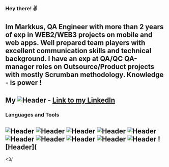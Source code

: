 
### Hey there!  ✌️
##  Im Markkus, QA Engineer with more than 2 years of exp in WEB2/WEB3 projects on mobile and web apps. Well prepared team players with excellent communication skills and technical background. I have an exp at QA/QC QA-manager roles on Outsource/Product projects with mostly Scrumban methodology. Knowledge - is power !
  
## My ![Header](https://img.shields.io/badge/Linkedin-090909?style=for-the-badge&logo=linkedin&logoColor=0A66C2) - [Link to my LinkedIn](https://www.linkedin.com/in/markkuskarner/)

### Languages and Tools
![Header](https://img.shields.io/badge/Jira-090909?style=for-the-badge&logo=jira&logoColor=136be1)
![Header](https://img.shields.io/badge/Postman-090909?style=for-the-badge&logo=postman&logoColor=f76935)
![Header](https://img.shields.io/badge/Github-090909?style=for-the-badge&logo=github&logoColor=8cc4d7)
![Header](https://img.shields.io/badge/MySQL-090909?style=for-the-badge&logo=mysql&logoColor=00618a)
![Header](https://img.shields.io/badge/DevTools-090909?style=for-the-badge&logo=googlechrome&logoColor=2674f2)
![Header](https://img.shields.io/badge/AndroidStudio-090909?style=for-the-badge&logo=androidstudio&logoColor=3ad07d)
![Header](https://img.shields.io/badge/TestRail-090909?style=for-the-badge&logo=TestRail&logoColor=8cc4d7)
![Header](https://img.shields.io/badge/Fiddler-090909?style=for-the-badge&logo=fiddler&logoColor=8cc4d7)
![Header](https://img.shields.io/badge/Xcode-090909?style=for-the-badge&logo=Xcode&logoColor=8cc4d7)
![Header](https://img.shields.io/badge/Linkedin-090909?style=for-the-badge&logo=linkedin&logoColor=0A66C2)
![Header](
----
<3/

